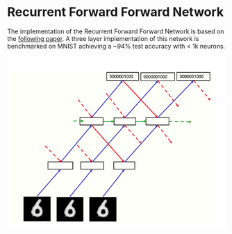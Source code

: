 # Recurrent Forward Forward Network

The implementation of the Recurrent Forward Forward Network is based on the [following paper](https://arxiv.org/abs/2212.13345). A three layer implementation of this network is benchmarked on MNIST achieving a ~94% test accuracy with < 1k neurons.


![Recurrent Forward Forward Network](img/Fig3.png "Recurrent Forward Forward")
